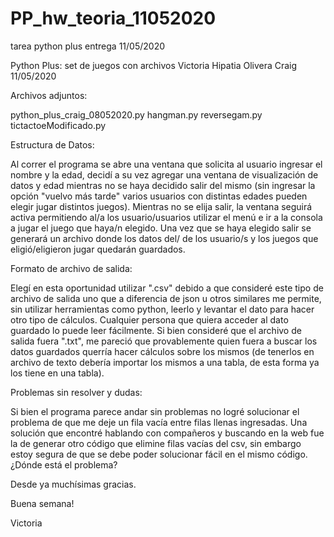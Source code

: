 # PP_hw_teoria_11052020
tarea python plus entrega 11/05/2020


Python Plus: set de juegos con archivos
Victoria Hipatia Olivera Craig
11/05/2020

Archivos adjuntos:

python_plus_craig_08052020.py
hangman.py
reversegam.py
tictactoeModificado.py


Estructura de Datos:

Al correr el programa se abre una ventana que solicita al usuario ingresar el nombre y la edad, decidí a su vez agregar una ventana de visualización de datos y edad mientras no se haya decidido salir del mismo (sin ingresar la opción "vuelvo más tarde" varios usuarios con distintas edades pueden elegir jugar distintos juegos). 
Mientras no se elija salir, la ventana seguirá activa permitiendo al/a los usuario/usuarios utilizar el menú e ir a la consola a jugar el juego que haya/n elegido.
Una vez que se haya elegido salir se generará un archivo donde los datos del/ de los usuario/s y los juegos que eligió/eligieron jugar quedarán guardados.

Formato de archivo de salida:

Elegí en esta oportunidad utilizar ".csv" debido a que consideré este tipo de archivo de salida uno que a diferencia de json u otros similares me permite, sin utilizar herramientas como python, leerlo y levantar el dato para hacer otro tipo de cálculos. Cualquier persona que quiera acceder al dato guardado lo puede leer fácilmente. Si bien consideré que el archivo de salida fuera ".txt", me pareció que provablemente quien fuera a buscar los datos guardados querría hacer cálculos sobre los mismos (de tenerlos en archivo de texto debería importar los mismos a una tabla, de esta forma ya los tiene en una tabla).

Problemas sin resolver y dudas:

Si bien el programa parece andar sin problemas no logré solucionar el problema de que me deje un fila vacía entre filas llenas ingresadas. 
Una solución que encontré hablando con compañeros y buscando en la web fue la de generar otro código que elimine filas vacías del csv, sin embargo estoy segura de que se debe poder solucionar fácil en el mismo código. ¿Dónde está el problema?

Desde ya muchísimas gracias.

Buena semana!

Victoria
